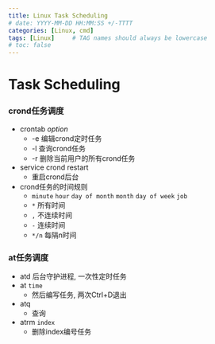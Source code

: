 ```yaml
---
title: Linux Task Scheduling
# date: YYYY-MM-DD HH:MM:SS +/-TTTT
categories: [Linux, cmd]
tags: [Linux]     # TAG names should always be lowercase
# toc: false
---
```


# Task Scheduling

### crond任务调度
- crontab *option*
    - -e 编辑crond定时任务
    - -l 查询crond任务
    - -r 删除当前用户的所有crond任务
- service crond restart
  - 重启crond后台
- crond任务的时间规则
    - `minute` `hour` `day of month` `month` `day of week` `job`
    - `*` 所有时间
    - `,` 不连续时间
    - `-` 连续时间
    - `*/n` 每隔n时间 


### at任务调度
- atd 后台守护进程, 一次性定时任务
- at `time`
  - 然后编写任务, 两次Ctrl+D退出
- atq 
  - 查询
- atrm `index` 
  - 删除index编号任务